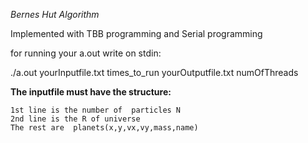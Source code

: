 *Bernes Hut Algorithm*

Implemented with TBB programming and Serial programming


for running your a.out  write on stdin:

./a.out yourInputfile.txt times_to_run yourOutputfile.txt numOfThreads

**The inputfile must have the  structure:** 

```
1st line is the number of  particles N
2nd line is the R of universe 
The rest are  planets(x,y,vx,vy,mass,name) 
```
